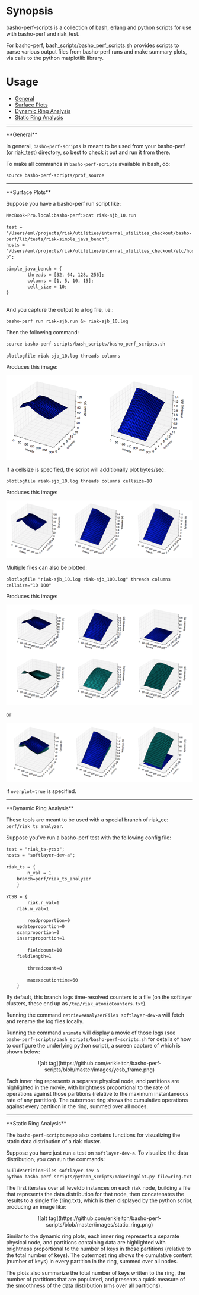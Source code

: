 # Synopsis

basho-perf-scripts is a collection of bash, erlang and python scripts
for use with basho-perf and riak_test.

For basho-perf, bash_scripts/basho_perf_scripts.sh provides scripts to
parse various output files from basho-perf runs and make summary
plots, via calls to the python matplotlib library.

# Usage

* <a href=#general>General</a>
* <a href=#surface_plots>Surface Plots</a>
* <a href=#dynamic_ring_analyzer>Dynamic Ring Analysis</a>
* <a href=#static_ring_analyzer>Static Ring Analysis</a>

<hr>
<a name="general">**General**</a>

In general, `basho-perf-scripts` is meant to be used from your
basho-perf (or riak_test) directory, so best to check it out and run
it from there.

To make all commands in `basho-perf-scripts` available in bash, do:

```
source basho-perf-scripts/prof_source
```

<hr>
<a name="surface_plots">**Surface Plots**</a>

Suppose you have a basho-perf run script like:

```
MacBook-Pro.local:basho-perf:>cat riak-sjb_10.run

test = "/Users/eml/projects/riak/utilities/internal_utilities_checkout/basho-perf/lib/tests/riak-simple_java_bench";
hosts = "/Users/eml/projects/riak/utilities/internal_utilities_checkout/etc/hosts.d/softlayer-b";

simple_java_bench = {
        threads = [32, 64, 128, 256];
        columns = [1, 5, 10, 15];
        cell_size = 10;
}
			
```

And you capture the output to a log file, i.e.:

```
basho-perf run riak-sjb.run &> riak-sjb_10.log
```

Then the following command:

```
source basho-perf-scripts/bash_scripts/basho_perf_scripts.sh

plotlogfile riak-sjb_10.log threads columns
```

Produces this image:

![alt tag](https://github.com/erikleitch/basho-perf-scripts/blob/master/images/example1.png)

If a cellsize is specified, the script will additionally plot bytes/sec:

```
plotlogfile riak-sjb_10.log threads columns cellsize=10
```

Produces this image:

![alt tag](https://github.com/erikleitch/basho-perf-scripts/blob/master/images/example2.png)

Multiple files can also be plotted:

```
plotlogfile "riak-sjb_10.log riak-sjb_100.log" threads columns cellsize="10 100"
```

Produces this image:

![alt tag](https://github.com/erikleitch/basho-perf-scripts/blob/master/images/example3.png)

or

![alt tag](https://github.com/erikleitch/basho-perf-scripts/blob/master/images/example4.png)

if ```overplot=true``` is specified.

<hr>
<a name="dynamic_ring_analyzer">**Dynamic Ring Analysis**</a>

These tools are meant to be used with a special branch of riak_ee: `perf/riak_ts_analyzer`.

Suppose you've run a basho-perf test with the following config file:

```
test = "riak_ts-ycsb";
hosts = "softlayer-dev-a";

riak_ts = {
        n_val = 1
	branch=perf/riak_ts_analyzer
	}

YCSB = {
        riak.r_val=1
	riak.w_val=1

        readproportion=0
	updateproportion=0
	scanproportion=0
	insertproportion=1

        fieldcount=10
	fieldlength=1

        threadcount=8

        maxexecutiontime=60
	}
```

By default, this branch logs time-resolved counters to a file (on the softlayer clusters, these end up as `/tmp/riak_atomicCounters.txt`).

Running the command `retrieveAnalyzerFiles softlayer-dev-a` will fetch and rename the log files locally.

Running the command `animate` will display a movie of those logs (see
`basho-perf-scripts/bash_scripts/basho-perf-scripts.sh` for details of
how to configure the underlying python script), a screen capture of which is shown below:

<center>
![alt tag](https://github.com/erikleitch/basho-perf-scripts/blob/master/images/ycsb_frame.png)
</center>

Each inner ring represents a separate physical node, and partitions
are highlighted in the movie, with brightness proportional to the rate
of operations against those partitions (relative to the maximum
instantaneous rate of any partition).  The outermost ring shows the
cumulative operations against every partition in the ring, summed over
all nodes.

<hr>
<a name="static_ring_analyzer">**Static Ring Analysis**</a>

The `basho-perf-scripts` repo also contains functions for visualizing
the static data distribution of a riak cluster.

Suppose you have just run a test on `softlayer-dev-a`.  To visualize the data distribution, you can run the commands:

```
buildPartitionFiles softlayer-dev-a
python basho-perf-scripts/python_scripts/makeringplot.py file=ring.txt
```

The first iterates over all leveldb instances on each riak node,
building a file that represents the data distribution for that node,
then concatenates the results to a single file (ring.txt), which is
then displayed by the python script, producing an image like:

<center>
![alt tag](https://github.com/erikleitch/basho-perf-scripts/blob/master/images/static_ring.png)
</center>

Similar to the dynamic ring plots, each inner ring represents a
separate physical node, and partitions containing data are highlighted
with brightness proportional to the number of keys in those partitions
(relative to the total number of keys).  The outermost ring shows the
cumulative content (number of keys) in every partition in the ring,
summed over all nodes.

The plots also summarize the total number of keys written to the ring,
the number of partitions that are populated, and presents a quick
measure of the smoothness of the data distribution (rms over all
partitions).
